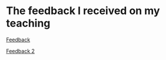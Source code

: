 # The feedback I received on my teaching

[Feedback](teaching-feedback.pdf)

[Feedback 2](teaching-feedback-2.pdf)
